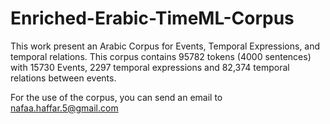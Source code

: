 # Enriched-Erabic-TimeML-Corpus

This work present an Arabic Corpus for Events, Temporal Expressions, and temporal relations. This corpus contains 95782 tokens (4000 sentences) with 15730 Events, 2297 temporal expressions and 82,374 temporal relations between events.


 For the use of the corpus, you can send an email to nafaa.haffar.5@gmail.com
